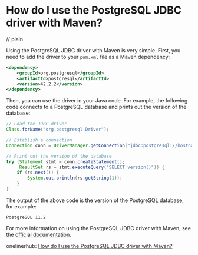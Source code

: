 # How do I use the PostgreSQL JDBC driver with Maven?
// plain

Using the PostgreSQL JDBC driver with Maven is very simple. First, you need to add the driver to your `pom.xml` file as a Maven dependency:

```xml
<dependency>
    <groupId>org.postgresql</groupId>
    <artifactId>postgresql</artifactId>
    <version>42.2.2</version>
</dependency>
```

Then, you can use the driver in your Java code. For example, the following code connects to a PostgreSQL database and prints out the version of the database:

```java
// Load the JDBC driver
Class.forName("org.postgresql.Driver");

// Establish a connection
Connection conn = DriverManager.getConnection("jdbc:postgresql://hostname:port/dbname", "username", "password");

// Print out the version of the database
try (Statement stmt = conn.createStatement();
     ResultSet rs = stmt.executeQuery("SELECT version()")) {
    if (rs.next()) {
        System.out.println(rs.getString(1));
    }
}
```

The output of the above code is the version of the PostgreSQL database, for example:

```
PostgreSQL 11.2
```

For more information on using the PostgreSQL JDBC driver with Maven, see the [official documentation](https://jdbc.postgresql.org/documentation/head/jdbc-maven.html).

onelinerhub: [How do I use the PostgreSQL JDBC driver with Maven?](https://onelinerhub.com/postgresql/how-do-i-use-the-postgresql-jdbc-driver-with-maven)